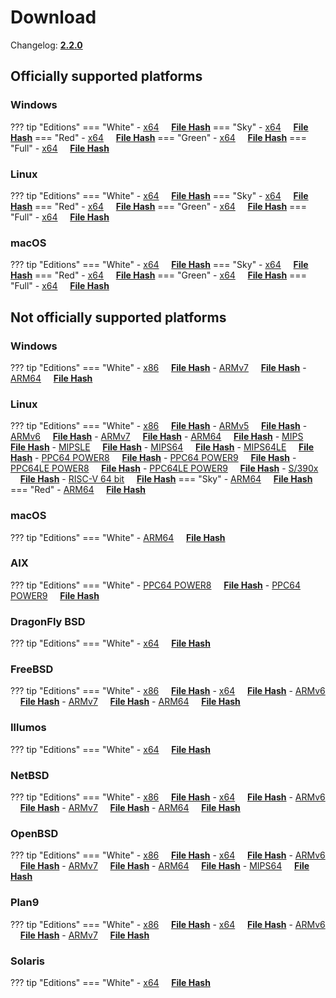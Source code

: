 # Download

Changelog: [**2.2.0**](../Changelog.md#220-_-october-11-2022)

## Officially supported platforms

### Windows

??? tip "Editions"
    === "White"
        - [x64](../../dl/2.2.0/white/windows/dixer_amd64.exe) &nbsp;&nbsp;&nbsp; **<a href="../../dl/?info=2.2.0/white/windows/dixer_amd64.exe" target="_blank">File Hash</a>**
    === "Sky"
        - [x64](../../dl/2.2.0/sky/windows/dixer_amd64.exe) &nbsp;&nbsp;&nbsp; **<a href="../../dl/?info=2.2.0/sky/windows/dixer_amd64.exe" target="_blank">File Hash</a>**
    === "Red"
        - [x64](../../dl/2.2.0/red/windows/dixer_amd64.exe) &nbsp;&nbsp;&nbsp; **<a href="../../dl/?info=2.2.0/red/windows/dixer_amd64.exe" target="_blank">File Hash</a>**
    === "Green"
        - [x64](../../dl/2.2.0/green/windows/dixer_amd64.exe) &nbsp;&nbsp;&nbsp; **<a href="../../dl/?info=2.2.0/green/windows/dixer_amd64.exe" target="_blank">File Hash</a>**
    === "Full"
        - [x64](../../dl/2.2.0/full/windows/dixer_amd64.exe) &nbsp;&nbsp;&nbsp; **<a href="../../dl/?info=2.2.0/full/windows/dixer_amd64.exe" target="_blank">File Hash</a>**

### Linux

??? tip "Editions"
    === "White"
        - [x64](../../dl/2.2.0/white/linux/dixer_amd64) &nbsp;&nbsp;&nbsp; **<a href="../../dl/?info=2.2.0/white/linux/dixer_amd64" target="_blank">File Hash</a>**
    === "Sky"
        - [x64](../../dl/2.2.0/sky/linux/dixer_amd64) &nbsp;&nbsp;&nbsp; **<a href="../../dl/?info=2.2.0/sky/linux/dixer_amd64" target="_blank">File Hash</a>**
    === "Red"
        - [x64](../../dl/2.2.0/red/linux/dixer_amd64) &nbsp;&nbsp;&nbsp; **<a href="../../dl/?info=2.2.0/red/linux/dixer_amd64" target="_blank">File Hash</a>**
    === "Green"
        - [x64](../../dl/2.2.0/green/linux/dixer_amd64) &nbsp;&nbsp;&nbsp; **<a href="../../dl/?info=2.2.0/green/linux/dixer_amd64" target="_blank">File Hash</a>**
    === "Full"
        - [x64](../../dl/2.2.0/full/linux/dixer_amd64) &nbsp;&nbsp;&nbsp; **<a href="../../dl/?info=2.2.0/full/linux/dixer_amd64" target="_blank">File Hash</a>**

### macOS

??? tip "Editions"
    === "White"
        - [x64](../../dl/2.2.0/white/darwin/dixer_amd64) &nbsp;&nbsp;&nbsp; **<a href="../../dl/?info=2.2.0/white/darwin/dixer_amd64" target="_blank">File Hash</a>**
    === "Sky"
        - [x64](../../dl/2.2.0/sky/darwin/dixer_amd64) &nbsp;&nbsp;&nbsp; **<a href="../../dl/?info=2.2.0/sky/darwin/dixer_amd64" target="_blank">File Hash</a>**
    === "Red"
        - [x64](../../dl/2.2.0/red/darwin/dixer_amd64) &nbsp;&nbsp;&nbsp; **<a href="../../dl/?info=2.2.0/red/darwin/dixer_amd64" target="_blank">File Hash</a>**
    === "Green"
        - [x64](../../dl/2.2.0/green/darwin/dixer_amd64) &nbsp;&nbsp;&nbsp; **<a href="../../dl/?info=2.2.0/green/darwin/dixer_amd64" target="_blank">File Hash</a>**
    === "Full"
        - [x64](../../dl/2.2.0/full/darwin/dixer_amd64) &nbsp;&nbsp;&nbsp; **<a href="../../dl/?info=2.2.0/full/darwin/dixer_amd64" target="_blank">File Hash</a>**

## Not officially supported platforms

### Windows

??? tip "Editions"
    === "White"
        - [x86](../../dl/2.2.0/white/windows/dixer_386.exe) &nbsp;&nbsp;&nbsp; **<a href="../../dl/?info=2.2.0/white/windows/dixer_386.exe" target="_blank">File Hash</a>**
        - [ARMv7](../../dl/2.2.0/white/windows/dixer_armV7.exe) &nbsp;&nbsp;&nbsp; **<a href="../../dl/?info=2.2.0/white/windows/dixer_armV7.exe" target="_blank">File Hash</a>**
        - [ARM64](../../dl/2.2.0/white/windows/dixer_arm64.exe) &nbsp;&nbsp;&nbsp; **<a href="../../dl/?info=2.2.0/white/windows/dixer_arm64.exe" target="_blank">File Hash</a>**

### Linux

??? tip "Editions"
    === "White"
        - [x86](../../dl/2.2.0/white/linux/dixer_386) &nbsp;&nbsp;&nbsp; **<a href="../../dl/?info=2.2.0/white/linux/dixer_386" target="_blank">File Hash</a>**
        - [ARMv5](../../dl/2.2.0/white/linux/dixer_armV5) &nbsp;&nbsp;&nbsp; **<a href="../../dl/?info=2.2.0/white/linux/dixer_armV5" target="_blank">File Hash</a>**
        - [ARMv6](../../dl/2.2.0/white/linux/dixer_armV6) &nbsp;&nbsp;&nbsp; **<a href="../../dl/?info=2.2.0/white/linux/dixer_armV6" target="_blank">File Hash</a>**
        - [ARMv7](../../dl/2.2.0/white/linux/dixer_armV7) &nbsp;&nbsp;&nbsp; **<a href="../../dl/?info=2.2.0/white/linux/dixer_armV7" target="_blank">File Hash</a>**
        - [ARM64](../../dl/2.2.0/white/linux/dixer_arm64) &nbsp;&nbsp;&nbsp; **<a href="../../dl/?info=2.2.0/white/linux/dixer_arm64" target="_blank">File Hash</a>**
        - [MIPS](../../dl/2.2.0/white/linux/dixer_mips) &nbsp;&nbsp;&nbsp; **<a href="../../dl/?info=2.2.0/white/linux/dixer_mips" target="_blank">File Hash</a>**
        - [MIPSLE](../../dl/2.2.0/white/linux/dixer_mipsle) &nbsp;&nbsp;&nbsp; **<a href="../../dl/?info=2.2.0/white/linux/dixer_mipsle" target="_blank">File Hash</a>**
        - [MIPS64](../../dl/2.2.0/white/linux/dixer_mips64) &nbsp;&nbsp;&nbsp; **<a href="../../dl/?info=2.2.0/white/linux/dixer_mips64" target="_blank">File Hash</a>**
        - [MIPS64LE](../../dl/2.2.0/white/linux/dixer_mips64le) &nbsp;&nbsp;&nbsp; **<a href="../../dl/?info=2.2.0/white/linux/dixer_mips64le" target="_blank">File Hash</a>**
        - [PPC64 POWER8](../../dl/2.2.0/white/linux/dixer_ppc64_power8) &nbsp;&nbsp;&nbsp; **<a href="../../dl/?info=2.2.0/white/linux/dixer_ppc64_power8" target="_blank">File Hash</a>**
        - [PPC64 POWER9](../../dl/2.2.0/white/linux/dixer_ppc64_power9) &nbsp;&nbsp;&nbsp; **<a href="../../dl/?info=2.2.0/white/linux/dixer_ppc64_power9" target="_blank">File Hash</a>**
        - [PPC64LE POWER8](../../dl/2.2.0/white/linux/dixer_ppc64le_power8) &nbsp;&nbsp;&nbsp; **<a href="../../dl/?info=2.2.0/white/linux/dixer_ppc64le_power8" target="_blank">File Hash</a>**
        - [PPC64LE POWER9](../../dl/2.2.0/white/linux/dixer_ppc64le_power9) &nbsp;&nbsp;&nbsp; **<a href="../../dl/?info=2.2.0/white/linux/dixer_ppc64le_power9" target="_blank">File Hash</a>**
        - [S/390x](../../dl/2.2.0/white/linux/dixer_s390x) &nbsp;&nbsp;&nbsp; **<a href="../../dl/?info=2.2.0/white/linux/dixer_s390x" target="_blank">File Hash</a>**
        - [RISC-V 64 bit](../../dl/2.2.0/white/linux/dixer_riscv64) &nbsp;&nbsp;&nbsp; **<a href="../../dl/?info=2.2.0/white/linux/dixer_riscv64" target="_blank">File Hash</a>**
    === "Sky"
        - [ARM64](../../dl/2.2.0/sky/linux/dixer_arm64) &nbsp;&nbsp;&nbsp; **<a href="../../dl/?info=2.2.0/sky/linux/dixer_arm64" target="_blank">File Hash</a>**
    === "Red"
        - [ARM64](../../dl/2.2.0/red/linux/dixer_arm64) &nbsp;&nbsp;&nbsp; **<a href="../../dl/?info=2.2.0/red/linux/dixer_arm64" target="_blank">File Hash</a>**

### macOS

??? tip "Editions"
    === "White"
        - [ARM64](../../dl/2.2.0/white/darwin/dixer_arm64) &nbsp;&nbsp;&nbsp; **<a href="../../dl/?info=2.2.0/white/darwin/dixer_arm64" target="_blank">File Hash</a>**

### AIX

??? tip "Editions"
    === "White"
        - [PPC64 POWER8](../../dl/2.2.0/white/aix/dixer_ppc64_power8) &nbsp;&nbsp;&nbsp; **<a href="../../dl/?info=2.2.0/white/aix/dixer_ppc64_power8" target="_blank">File Hash</a>**
        - [PPC64 POWER9](../../dl/2.2.0/white/aix/dixer_ppc64_power9) &nbsp;&nbsp;&nbsp; **<a href="../../dl/?info=2.2.0/white/aix/dixer_ppc64_power9" target="_blank">File Hash</a>**

### DragonFly BSD

??? tip "Editions"
    === "White"
        - [x64](../../dl/2.2.0/white/dragonfly/dixer_amd64) &nbsp;&nbsp;&nbsp; **<a href="../../dl/?info=2.2.0/white/dragonfly/dixer_amd64" target="_blank">File Hash</a>**

### FreeBSD

??? tip "Editions"
    === "White"
        - [x86](../../dl/2.2.0/white/freebsd/dixer_386) &nbsp;&nbsp;&nbsp; **<a href="../../dl/?info=2.2.0/white/freebsd/dixer_386" target="_blank">File Hash</a>**
        - [x64](../../dl/2.2.0/white/freebsd/dixer_amd64) &nbsp;&nbsp;&nbsp; **<a href="../../dl/?info=2.2.0/white/freebsd/dixer_amd64" target="_blank">File Hash</a>**
        - [ARMv6](../../dl/2.2.0/white/freebsd/dixer_armV6) &nbsp;&nbsp;&nbsp; **<a href="../../dl/?info=2.2.0/white/freebsd/dixer_armV6" target="_blank">File Hash</a>**
        - [ARMv7](../../dl/2.2.0/white/freebsd/dixer_armV7) &nbsp;&nbsp;&nbsp; **<a href="../../dl/?info=2.2.0/white/freebsd/dixer_armV7" target="_blank">File Hash</a>**
        - [ARM64](../../dl/2.2.0/white/freebsd/dixer_arm64) &nbsp;&nbsp;&nbsp; **<a href="../../dl/?info=2.2.0/white/freebsd/dixer_arm64" target="_blank">File Hash</a>**

### Illumos

??? tip "Editions"
    === "White"
        - [x64](../../dl/2.2.0/white/illumos/dixer_amd64) &nbsp;&nbsp;&nbsp; **<a href="../../dl/?info=2.2.0/white/illumos/dixer_amd64" target="_blank">File Hash</a>**

### NetBSD

??? tip "Editions"
    === "White"
        - [x86](../../dl/2.2.0/white/netbsd/dixer_386) &nbsp;&nbsp;&nbsp; **<a href="../../dl/?info=2.2.0/white/netbsd/dixer_386" target="_blank">File Hash</a>**
        - [x64](../../dl/2.2.0/white/netbsd/dixer_amd64) &nbsp;&nbsp;&nbsp; **<a href="../../dl/?info=2.2.0/white/netbsd/dixer_amd64" target="_blank">File Hash</a>**
        - [ARMv6](../../dl/2.2.0/white/netbsd/dixer_armV6) &nbsp;&nbsp;&nbsp; **<a href="../../dl/?info=2.2.0/white/netbsd/dixer_armV6" target="_blank">File Hash</a>**
        - [ARMv7](../../dl/2.2.0/white/netbsd/dixer_armV7) &nbsp;&nbsp;&nbsp; **<a href="../../dl/?info=2.2.0/white/netbsd/dixer_armV7" target="_blank">File Hash</a>**
        - [ARM64](../../dl/2.2.0/white/netbsd/dixer_arm64) &nbsp;&nbsp;&nbsp; **<a href="../../dl/?info=2.2.0/white/netbsd/dixer_arm64" target="_blank">File Hash</a>**

### OpenBSD

??? tip "Editions"
    === "White"
        - [x86](../../dl/2.2.0/white/openbsd/dixer_386) &nbsp;&nbsp;&nbsp; **<a href="../../dl/?info=2.2.0/white/openbsd/dixer_386" target="_blank">File Hash</a>**
        - [x64](../../dl/2.2.0/white/openbsd/dixer_amd64) &nbsp;&nbsp;&nbsp; **<a href="../../dl/?info=2.2.0/white/openbsd/dixer_amd64" target="_blank">File Hash</a>**
        - [ARMv6](../../dl/2.2.0/white/openbsd/dixer_armV6) &nbsp;&nbsp;&nbsp; **<a href="../../dl/?info=2.2.0/white/openbsd/dixer_armV6" target="_blank">File Hash</a>**
        - [ARMv7](../../dl/2.2.0/white/openbsd/dixer_armV7) &nbsp;&nbsp;&nbsp; **<a href="../../dl/?info=2.2.0/white/openbsd/dixer_armV7" target="_blank">File Hash</a>**
        - [ARM64](../../dl/2.2.0/white/openbsd/dixer_arm64) &nbsp;&nbsp;&nbsp; **<a href="../../dl/?info=2.2.0/white/openbsd/dixer_arm64" target="_blank">File Hash</a>**
        - [MIPS64](../../dl/2.2.0/white/openbsd/dixer_mips64) &nbsp;&nbsp;&nbsp; **<a href="../../dl/?info=2.2.0/white/openbsd/dixer_mips64" target="_blank">File Hash</a>**

### Plan9

??? tip "Editions"
    === "White"
        - [x86](../../dl/2.2.0/white/plan9/dixer_386) &nbsp;&nbsp;&nbsp; **<a href="../../dl/?info=2.2.0/white/plan9/dixer_386" target="_blank">File Hash</a>**
        - [x64](../../dl/2.2.0/white/plan9/dixer_amd64) &nbsp;&nbsp;&nbsp; **<a href="../../dl/?info=2.2.0/white/plan9/dixer_amd64" target="_blank">File Hash</a>**
        - [ARMv6](../../dl/2.2.0/white/plan9/dixer_armV6) &nbsp;&nbsp;&nbsp; **<a href="../../dl/?info=2.2.0/white/plan9/dixer_armV6" target="_blank">File Hash</a>**
        - [ARMv7](../../dl/2.2.0/white/plan9/dixer_armV7) &nbsp;&nbsp;&nbsp; **<a href="../../dl/?info=2.2.0/white/plan9/dixer_armV7" target="_blank">File Hash</a>**

### Solaris

??? tip "Editions"
    === "White"
        - [x64](../../dl/2.2.0/white/solaris/dixer_amd64) &nbsp;&nbsp;&nbsp; **<a href="../../dl/?info=2.2.0/white/solaris/dixer_amd64" target="_blank">File Hash</a>**
